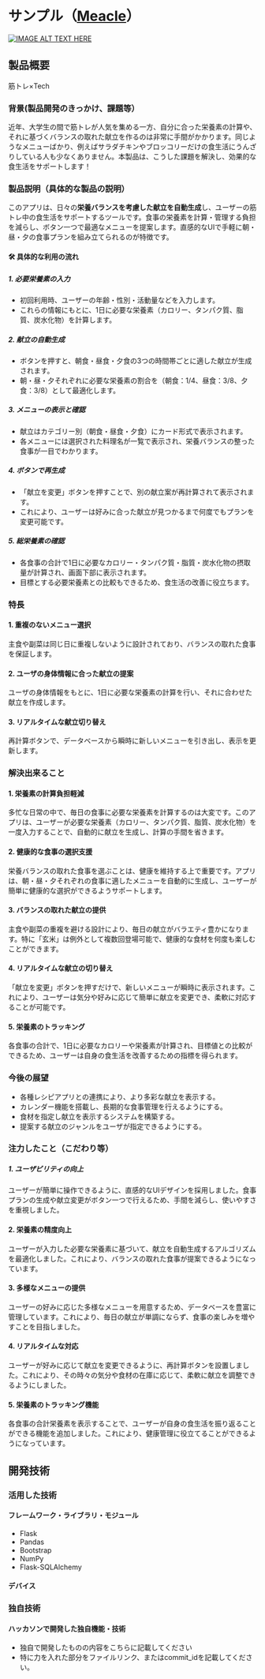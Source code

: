 # サンプル（[Meacle](https://meacle.onrender.com)）

[![IMAGE ALT TEXT HERE]([https://jphacks.com/wp-content/uploads/2024/07/JPHACKS2024_ogp.jpg)](https://youtu.be/gsMWPTQBKpA)

## 製品概要
筋トレ×Tech

### 背景(製品開発のきっかけ、課題等）
近年、大学生の間で筋トレが人気を集める一方、自分に合った栄養素の計算や、それに基づくバランスの取れた献立を作るのは非常に手間がかかります。同じようなメニューばかり、例えばサラダチキンやブロッコリーだけの食生活にうんざりしている人も少なくありません。本製品は、こうした課題を解決し、効果的な食生活をサポートします！

### 製品説明（具体的な製品の説明）
このアプリは、日々の**栄養バランスを考慮した献立を自動生成**し、ユーザーの筋トレ中の食生活をサポートするツールです。食事の栄養素を計算・管理する負担を減らし、ボタン一つで最適なメニューを提案します。直感的なUIで手軽に朝・昼・夕の食事プランを組み立てられるのが特徴です。

#### 🛠️ 具体的な利用の流れ

##### 1. 必要栄養素の入力
   - 初回利用時、ユーザーの年齢・性別・活動量などを入力します。
   - これらの情報にもとに、1日に必要な栄養素（カロリー、タンパク質、脂質、炭水化物）を計算します。

##### 2. 献立の自動生成
   - ボタンを押すと、朝食・昼食・夕食の3つの時間帯ごとに適した献立が生成されます。
   - 朝・昼・夕それぞれに必要な栄養素の割合を（朝食：1/4、昼食：3/8、夕食：3/8）として最適化します。

##### 3. メニューの表示と確認
   - 献立はカテゴリー別（朝食・昼食・夕食）にカード形式で表示されます。
   - 各メニューには選択された料理名が一覧で表示され、栄養バランスの整った食事が一目でわかります。

##### 4. ボタンで再生成
   - 「献立を変更」ボタンを押すことで、別の献立案が再計算されて表示されます。
   - これにより、ユーザーは好みに合った献立が見つかるまで何度でもプランを変更可能です。

##### 5. 総栄養素の確認
   - 各食事の合計で1日に必要なカロリー・タンパク質・脂質・炭水化物の摂取量が計算され、画面下部に表示されます。
   - 目標とする必要栄養素との比較もできるため、食生活の改善に役立ちます。

### 特長
#### 1. 重複のないメニュー選択  
主食や副菜は同じ日に重複しないように設計されており、バランスの取れた食事を保証します。  

#### 2. ユーザの身体情報に合った献立の提案
ユーザの身体情報をもとに、1日に必要な栄養素の計算を行い、それに合わせた献立を作成します。

#### 3. リアルタイムな献立切り替え  
再計算ボタンで、データベースから瞬時に新しいメニューを引き出し、表示を更新します。
    
### 解決出来ること
#### 1. 栄養素の計算負担軽減  
多忙な日常の中で、毎日の食事に必要な栄養素を計算するのは大変です。このアプリは、ユーザーが必要な栄養素（カロリー、タンパク質、脂質、炭水化物）を一度入力することで、自動的に献立を生成し、計算の手間を省きます。

#### 2. 健康的な食事の選択支援
栄養バランスの取れた食事を選ぶことは、健康を維持する上で重要です。アプリは、朝・昼・夕それぞれの食事に適したメニューを自動的に生成し、ユーザーが簡単に健康的な選択ができるようサポートします。

#### 3. バランスの取れた献立の提供  
主食や副菜の重複を避ける設計により、毎日の献立がバラエティ豊かになります。特に「玄米」は例外として複数回登場可能で、健康的な食材を何度も楽しむことができます。

#### 4. リアルタイムな献立の切り替え  
「献立を変更」ボタンを押すだけで、新しいメニューが瞬時に表示されます。これにより、ユーザーは気分や好みに応じて簡単に献立を変更でき、柔軟に対応することが可能です。

#### 5. 栄養素のトラッキング  
各食事の合計で、1日に必要なカロリーや栄養素が計算され、目標値との比較ができるため、ユーザーは自身の食生活を改善するための指標を得られます。
   
### 今後の展望
- 各種レシピアプリとの連携により、より多彩な献立を表示する。
- カレンダー機能を搭載し、長期的な食事管理を行えるようにする。
- 食材を指定し献立を表示するシステムを構築する。
- 提案する献立のジャンルをユーザが指定できるようにする。

### 注力したこと（こだわり等）
##### 1. ユーザビリティの向上  
   ユーザーが簡単に操作できるように、直感的なUIデザインを採用しました。食事プランの生成や献立変更がボタン一つで行えるため、手間を減らし、使いやすさを重視しました。

#### 2. 栄養素の精度向上  
   ユーザーが入力した必要な栄養素に基づいて、献立を自動生成するアルゴリズムを最適化しました。これにより、バランスの取れた食事が提案できるようになっています。

#### 3. 多様なメニューの提供  
   ユーザーの好みに応じた多様なメニューを用意するため、データベースを豊富に管理しています。これにより、毎日の献立が単調にならず、食事の楽しみを増やすことを目指しました。

#### 4. リアルタイムな対応 
   ユーザーが好みに応じて献立を変更できるように、再計算ボタンを設置しました。これにより、その時々の気分や食材の在庫に応じて、柔軟に献立を調整できるようにしました。

#### 5. 栄養素のトラッキング機能  
   各食事の合計栄養素を表示することで、ユーザーが自身の食生活を振り返ることができる機能を追加しました。これにより、健康管理に役立てることができるようになっています。

## 開発技術
### 活用した技術
#### フレームワーク・ライブラリ・モジュール
- Flask
- Pandas
- Bootstrap
- NumPy
- Flask-SQLAlchemy

#### デバイス

### 独自技術
#### ハッカソンで開発した独自機能・技術
* 独自で開発したものの内容をこちらに記載してください
* 特に力を入れた部分をファイルリンク、またはcommit_idを記載してください。
